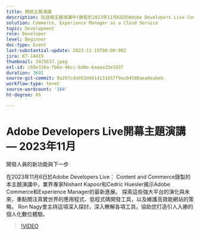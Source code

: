 ```yaml
---
title: 開啟主題演講
description: 在這場主題演講中(錄製於2023年11月6日的Adobe Developers Live Content和Commerce)，業界專家Nishant Kapoor和Cedric Huesler揭秘了Adobe Commerce和Experience Manager的最新進展。 探索這些強大平台的演化與未來，重點關注真實世界的應用程式、低程式碼開發工具，以及維護高效能網站的策略。 Ron Nagy會主持這項深入探討，深入瞭解各項工具，協助您打造引人入勝的個人化數位體驗。
solution: Commerce, Experience Manager as a Cloud Service
topic: Development
role: Developer
level: Beginner
doc-type: Event
last-substantial-update: 2023-11-15T00:00:00Z
jira: KT-14419
thumbnail: 3425637.jpeg
exl-id: c69e338a-fb6e-4bcc-bd8e-6aaea33e1837
duration: 3691
source-git-commit: 9a297cda953d4414131657f9ac84580aea0eabeb
workflow-type: tm+mt
source-wordcount: '164'
ht-degree: 0%

---
```


# Adobe Developers Live開幕主題演講 — 2023年11月

開發人員的新功能與下一步

在2023年11月6日於Adobe Developers Live： Content and Commerce錄製的本主題演講中，業界專家Nishant Kapoor和Cedric Huesler揭示Adobe Commerce和Experience Manager的最新進展。 探索這些強大平台的演化與未來，重點關注真實世界的應用程式、低程式碼開發工具，以及維護高效能網站的策略。 Ron Nagy會主持這項深入探討，深入瞭解各項工具，協助您打造引人入勝的個人化數位體驗。

>[!VIDEO](https://video.tv.adobe.com/v/3425637/?learn=on)
